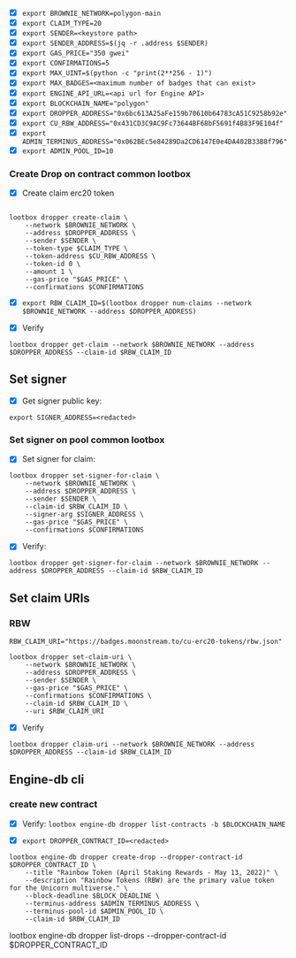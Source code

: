 - [x] `export BROWNIE_NETWORK=polygon-main`
- [x] `export CLAIM_TYPE=20`
- [x] `export SENDER=<keystore path>`
- [x] `export SENDER_ADDRESS=$(jq -r .address $SENDER)`
- [x] `export GAS_PRICE="350 gwei"`
- [x] `export CONFIRMATIONS=5`
- [x] `export MAX_UINT=$(python -c "print(2**256 - 1)")`
- [x] `export MAX_BADGES=<maximum number of badges that can exist>`
- [x] `export ENGINE_API_URL=<api url for Engine API>`
- [x] `export BLOCKCHAIN_NAME="polygon"`
- [x] `export DROPPER_ADDRESS="0x6bc613A25aFe159b70610b64783cA51C9258b92e"`
- [x] `export CU_RBW_ADDRESS="0x431CD3C9AC9Fc73644BF68bF5691f4B83F9E104f"`
- [x] `export ADMIN_TERMINUS_ADDRESS="0x062BEc5e84289Da2CD6147E0e4DA402B33B8f796"`
- [x] `export ADMIN_POOL_ID=10`

### Create Drop on contract common lootbox

- [x] Create claim erc20 token

```

lootbox dropper create-claim \
    --network $BROWNIE_NETWORK \
    --address $DROPPER_ADDRESS \
    --sender $SENDER \
    --token-type $CLAIM_TYPE \
    --token-address $CU_RBW_ADDRESS \
    --token-id 0 \
    --amount 1 \
    --gas-price "$GAS_PRICE" \
    --confirmations $CONFIRMATIONS

```

- [x] `export RBW_CLAIM_ID=$(lootbox dropper num-claims --network $BROWNIE_NETWORK --address $DROPPER_ADDRESS)`

- [x] Verify

```
lootbox dropper get-claim --network $BROWNIE_NETWORK --address $DROPPER_ADDRESS --claim-id $RBW_CLAIM_ID
```

## Set signer

- [x] Get signer public key:

```
export SIGNER_ADDRESS=<redacted>
```

### Set signer on pool common lootbox

- [x] Set signer for claim:

```
lootbox dropper set-signer-for-claim \
    --network $BROWNIE_NETWORK \
    --address $DROPPER_ADDRESS \
    --sender $SENDER \
    --claim-id $RBW_CLAIM_ID \
    --signer-arg $SIGNER_ADDRESS \
    --gas-price "$GAS_PRICE" \
    --confirmations $CONFIRMATIONS
```

- [x] Verify:

```
lootbox dropper get-signer-for-claim --network $BROWNIE_NETWORK --address $DROPPER_ADDRESS --claim-id $RBW_CLAIM_ID
```

## Set claim URIs

### RBW

```
RBW_CLAIM_URI="https://badges.moonstream.to/cu-erc20-tokens/rbw.json"
```

```
lootbox dropper set-claim-uri \
    --network $BROWNIE_NETWORK \
    --address $DROPPER_ADDRESS \
    --sender $SENDER \
    --gas-price "$GAS_PRICE" \
    --confirmations $CONFIRMATIONS \
    --claim-id $RBW_CLAIM_ID \
    --uri $RBW_CLAIM_URI
```

- [x] Verify

```
lootbox dropper claim-uri --network $BROWNIE_NETWORK --address $DROPPER_ADDRESS --claim-id $RBW_CLAIM_ID
```

## Engine-db cli

### create new contract

- [x] Verify: `lootbox engine-db dropper list-contracts -b $BLOCKCHAIN_NAME`

- [x] `export DROPPER_CONTRACT_ID=<redacted>`

```
lootbox engine-db dropper create-drop --dropper-contract-id $DROPPER_CONTRACT_ID \
    --title "Rainbow Token (April Staking Rewards - May 13, 2022)" \
    --description "Rainbow Tokens (RBW) are the primary value token for the Unicorn multiverse." \
    --block-deadline $BLOCK_DEADLINE \
    --terminus-address $ADMIN_TERMINUS_ADDRESS \
    --terminus-pool-id $ADMIN_POOL_ID \
    --claim-id $RBW_CLAIM_ID
```

lootbox engine-db dropper list-drops --dropper-contract-id $DROPPER_CONTRACT_ID

